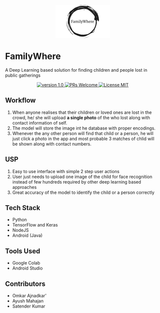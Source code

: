 <p align="center">
    <img src="https://github.com/ay2306/FamilyWhere/blob/master/logo1.png" alt="FamilyWhere">
</p>

# FamilyWhere
A Deep Learning based solution for finding children and people lost in public gatherings

<p align="center">
<a href="https://https://github.com/ay2306/FamilyWhere">
    <img src="https://img.shields.io/badge/version-1.0-blue.svg" alt="version 1.0">
</a>
<a href="https://https://github.com/ay2306/FamilyWhere/pulls">
    <img src="https://img.shields.io/badge/PRs-Welome-brightgreen.svg" alt="PRs Welcome">
</a>
<a href="https://https://github.com/ay2306/FamilyWhere/blob/master/LICENSE">
    <img src="https://img.shields.io/apm/l/vim-mode.svg" alt="License MIT">
</a>
</p>

## Workflow

1. When anyone realises that their children or loved ones are lost in the crowd, he/ she will upload **a single photo** of the who lost along with contact information of self.
2. The model will store the image int he database with proper encodings.
3. Whenever the any other person will find that child or a person, he will just click a photo in the app and most probable 3 matches of chlid will be shown along with contact numbers.

## USP
1. Easy to use interface with simple 2 step user actions
2. User just needs to upload one image of the child for face recognition instead of few hundreds required by other deep learning based approaches
3. Great accuracy of the model to identify the child or a person correctly

## Tech Stack

- Python
- TensorFlow and Keras
- NodeJS
- Android (Java)

## Tools Used

- Google Colab
- Android Studio

## Contributors

- Omkar Ajnadkar'
- Ayush Mahajan
- Satender Kumar
